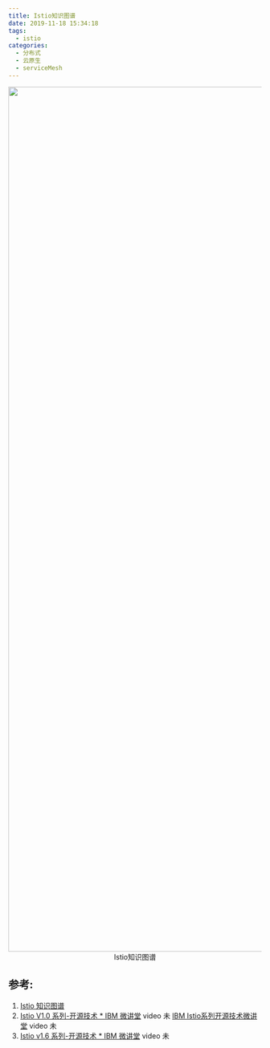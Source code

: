 ```yaml
---
title: Istio知识图谱
date: 2019-11-18 15:34:18
tags:
  - istio
categories: 
  - 分布式
  - 云原生
  - serviceMesh
---
```


<p></p>
<!-- more -->

<div style="text-align: center;">
<img width="1722" alt="istio-knowledge-map" src="https://user-images.githubusercontent.com/5608425/64623497-a4775400-d41b-11e9-84a5-6e75d708ad0d.png">  Istio知识图谱
</div>


## 参考:
1. [Istio 知识图谱](https://github.com/servicemesher/istio-knowledge-map)
2. [Istio V1.0 系列-开源技术 * IBM 微讲堂](https://developer.ibm.com/cn/os-academy-istio/)  video 未
   [IBM Istio系列开源技术微讲堂](https://istio.cn/t/topic/19) video 未
2. [Istio v1.6 系列-开源技术 * IBM 微讲堂](https://developer.ibm.com/cn/os-academy-istio-2020/) video 未






